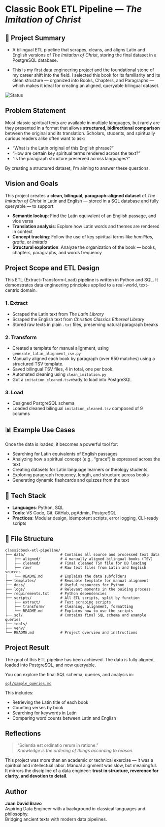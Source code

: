 # Classic Book ETL Pipeline — *The Imitation of Christ*

## 📖 Project Summary

- A bilingual ETL pipeline that scrapes, cleans, and aligns Latin and English versions of *The Imitation of Christ*, storing the final dataset in a PostgreSQL database.

- This is my first data engineering project and the foundational stone of my career shift into the field. I selected this book for its familiarity and its clean structure — organized into Books, Chapters, and Paragraphs — which makes it ideal for creating an aligned, queryable bilingual dataset.

![Status](https://img.shields.io/badge/status-in_progress-yellow)

##  Problem Statement

Most classic spiritual texts are available in multiple languages, but rarely are they presented in a format that allows **structured, bidirectional comparison** between the original and its translation. Scholars, students, and spiritually curious readers alike often want to ask:

- “What is the Latin original of this English phrase?”
- “How are certain key spiritual terms rendered across the text?”
- “Is the paragraph structure preserved across languages?”

By creating a structured dataset, I'm aiming to answer these questions.

##  Vision and Goals

This project creates a **clean, bilingual, paragraph-aligned dataset** of *The Imitation of Christ* in Latin and English — stored in a SQL database and fully queryable — to support:

- **Semantic lookup**: Find the Latin equivalent of an English passage, and vice versa
- **Translation analysis**: Explore how Latin words and themes are rendered in context
- **Concept tracking**: Follow the use of key spiritual terms like *humilitas*, *gratia*, or *imitatio*
- **Structural exploration**: Analyze the organization of the book — books, chapters, paragraphs, and words frequency

##  Project Scope and ETL Design

This ETL (Extract–Transform–Load) pipeline is written in Python and SQL. 
It demonstrates data engineering principles applied to a real-world, text-centric domain.

### **1. Extract**

- Scraped the Latin text from *The Latin Library*
- Scraped the English text from *Christian Classics Ethereal Library*
- Stored raw texts in plain `.txt` files, preserving natural paragraph breaks

### **2. Transform**

- Created a template for manual alignment, using `generate_latin_alignment_csv.py`
- Manually aligned each book by paragraph (over 650 matches) using a structured TSV template.
- Saved bilingual TSV files, 4 in total, one per book.
- Automated cleaning using `clean_imitation.py`
- Got a `imitation_cleaned.tsv`ready to load into PostgreSQL

### **3. Load**

- Designed PostgreSQL schema 
- Loaded cleaned bilingual `imitation_cleaned.tsv` composed of 9 columns


## 📊 Example Use Cases

Once the data is loaded, it becomes a powerful tool for:

- Searching for Latin equivalents of English passages
- Analyzing how a spiritual concept (e.g., “grace”) is expressed across the text
- Creating datasets for Latin language learners or theology students
- Exploring paragraph frequency, length, and structure across books
- Generating dynamic flashcards and quizzes from the text

## 🧱 Tech Stack

- **Languages**: Python, SQL
- **Tools**: VS Code, Git, GitHub, pgAdmin, PostgreSQL
- **Practices**: Modular design, idempotent scripts, error logging, CLI-ready scripts

## 📁 File Structure

```
classicbook-etl-pipeline/
├── data/                # Contains all source and processed text data
│   ├── aligned/         # 4 manually aligned bilingual books (TSV)
│   ├── cleaned/         # Final cleaned TSV file for DB loading
│   ├── raw/             # Raw text files from Latin and English sources
│   └── README.md        # Explains the data subfolders
├── templates/           # Reusable template for manual alignment
├── docs/                # Useful resources for Python
├── logs/                # Relevant moments in the buiding process
├── requirements.txt     # Python dependencies
├── scripts/             # All ETL scripts, split by function
│   ├── extract/         # Text scraping scripts
│   ├── transform/       # Cleaning, alignment, formatting
│   └── README.md        # Explains how to use the scripts
├── sql/                 # Contains final SQL schema and example queries
├── tools/
├── venv/
└── README.md            # Project overview and instructions
```
##  Project Result

The goal of this ETL pipeline has been achieved. The data is fully aligned, loaded into PostgreSQL, and now queryable.

You can explore the final SQL schema, queries, and analysis in:

[`sql/sample_queries.md`](./sql/sample_queries.md)

This includes:

- Retrieving the Latin title of each book
- Counting verses by book
- Searching for keywords in Latin
- Comparing word counts between Latin and English

## Reflections

> “Scientia est ordinatio rerum in ratione.”  
> *Knowledge is the ordering of things according to reason.*

This project was more than an academic or technical exercise — it was a spiritual and intellectual labor. Manual alignment was slow, but meaningful. It mirrors the discipline of a data engineer: **trust in structure, reverence for clarity, and devotion to detail**.


## Author

**Juan David Bravo**  
Aspiring Data Engineer with a background in classical languages and philosophy.  
Bridging ancient texts with modern data pipelines.
